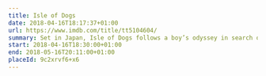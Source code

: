 ```yaml
---
title: Isle of Dogs
date: 2018-04-16T18:17:37+01:00
url: https://www.imdb.com/title/tt5104604/
summary: Set in Japan, Isle of Dogs follows a boy’s odyssey in search of his lost dog.
start: 2018-04-16T18:30:00+01:00
end: 2018-05-16T20:11:00+01:00
placeId: 9c2xrvf6+x6
---
```

